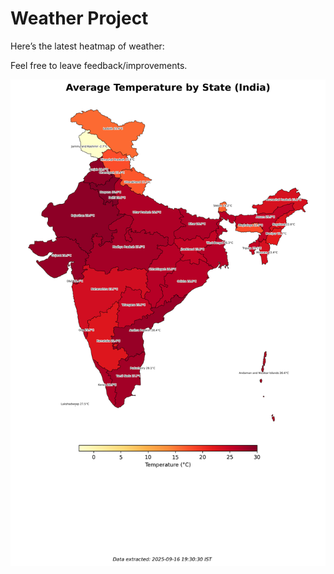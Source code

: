 # Weather Project

Here’s the latest heatmap of weather:

Feel free to leave feedback/improvements.

![India Heatmap](docs/assets/india_heatmap.png?v=C96D80)
